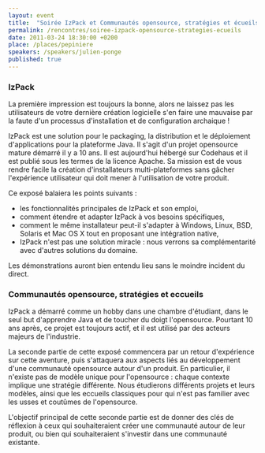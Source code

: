 ```yaml
---
layout: event
title:  "Soirée IzPack et Communautés opensource, stratégies et écueils"
permalink: /rencontres/soiree-izpack-opensource-strategies-ecueils
date: 2011-03-24 18:30:00 +0200
place: /places/pepiniere
speakers: /speakers/julien-ponge
published: true
---
```


### IzPack

La première impression est toujours la bonne, alors ne laissez pas les utilisateurs de votre dernière création logicielle s'en faire une mauvaise par la faute d'un processus d'installation et de configuration archaique !

IzPack est une solution pour le packaging, la distribution et le déploiement d'applications pour la plateforme Java. Il s'agit d'un projet opensource mature démarré il y a 10 ans. Il est aujourd'hui hébergé sur Codehaus et il est publié sous les termes de la licence Apache. Sa mission est de vous rendre facile la création d'installateurs multi-plateformes sans gâcher l'expérience utilisateur qui doit mener à l'utilisation de votre produit.

Ce exposé balaiera les points suivants :

 - les fonctionnalités principales de IzPack et son emploi,
 - comment étendre et adapter IzPack à vos besoins spécifiques,
 - comment le même installateur peut-il s'adapter à Windows, Linux, BSD, Solaris et Mac OS X tout en proposant une intégration native,
 - IzPack n'est pas une solution miracle : nous verrons sa complémentarité avec d'autres solutions du domaine.

Les démonstrations auront bien entendu lieu sans le moindre incident du direct.

### Communautés opensource, stratégies et eccueils

IzPack a démarré comme un hobby dans une chambre d'étudiant, dans le seul but d'apprendre Java et de toucher du doigt l'opensource. Pourtant 10 ans après, ce projet est toujours actif, et il est utilisé par des acteurs majeurs de l'industrie.

La seconde partie de cette exposé commencera par un retour d'expérience sur cette aventure, puis s'attaquera aux aspects liés au développement d'une communauté opensource autour d'un produit. En particulier, il n'existe pas de modèle unique pour l'opensource : chaque contexte implique une stratégie différente. Nous étudierons différents projets et leurs modèles, ainsi que les eccueils classiques pour qui n'est pas familier avec les usses et coutûmes de l'opensource.

L'objectif principal de cette seconde partie est de donner des clés de réflexion à ceux qui souhaiteraient créer une communauté autour de leur produit, ou bien qui souhaiteraient s'investir dans une communauté existante.
